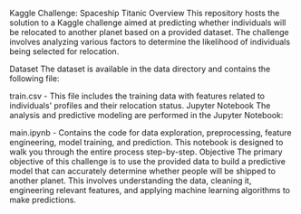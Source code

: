 Kaggle Challenge: Spaceship Titanic
Overview
This repository hosts the solution to a Kaggle challenge aimed at predicting whether individuals will be relocated to another planet based on a provided dataset. The challenge involves analyzing various factors to determine the likelihood of individuals being selected for relocation.

Dataset
The dataset is available in the data directory and contains the following file:

train.csv - This file includes the training data with features related to individuals' profiles and their relocation status.
Jupyter Notebook
The analysis and predictive modeling are performed in the Jupyter Notebook:

main.ipynb - Contains the code for data exploration, preprocessing, feature engineering, model training, and prediction. This notebook is designed to walk you through the entire process step-by-step.
Objective
The primary objective of this challenge is to use the provided data to build a predictive model that can accurately determine whether people will be shipped to another planet. This involves understanding the data, cleaning it, engineering relevant features, and applying machine learning algorithms to make predictions.
